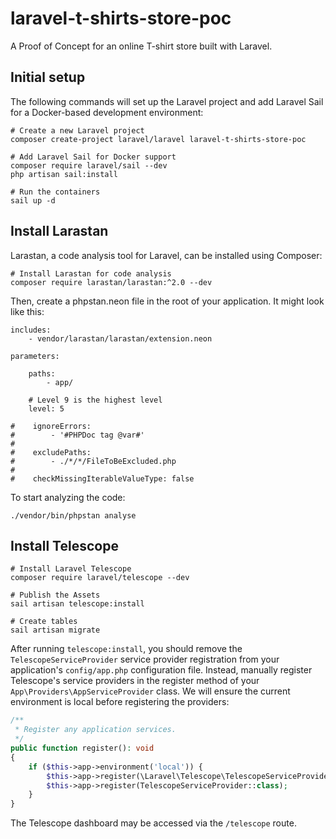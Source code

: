 # laravel-t-shirts-store-poc
A Proof of Concept for an online T-shirt store built with Laravel.

## Initial setup
The following commands will set up the Laravel project and add Laravel Sail for a Docker-based development environment:

```shell
# Create a new Laravel project
composer create-project laravel/laravel laravel-t-shirts-store-poc

# Add Laravel Sail for Docker support
composer require laravel/sail --dev
php artisan sail:install

# Run the containers
sail up -d
```

## Install Larastan
Larastan, a code analysis tool for Laravel, can be installed using Composer:

```shell
# Install Larastan for code analysis
composer require larastan/larastan:^2.0 --dev
```

Then, create a phpstan.neon file in the root of your application. It might look like this:

```neon
includes:
    - vendor/larastan/larastan/extension.neon

parameters:

    paths:
        - app/

    # Level 9 is the highest level
    level: 5

#    ignoreErrors:
#        - '#PHPDoc tag @var#'
#
#    excludePaths:
#        - ./*/*/FileToBeExcluded.php
#
#    checkMissingIterableValueType: false
```

To start analyzing the code:

```shell
./vendor/bin/phpstan analyse
```

## Install Telescope


```shell
# Install Laravel Telescope
composer require laravel/telescope --dev

# Publish the Assets
sail artisan telescope:install
 
# Create tables
sail artisan migrate
```

After running `telescope:install`, you should remove the `TelescopeServiceProvider` service provider registration from your application's `config/app.php` configuration file. Instead, manually register Telescope's service providers in the register method of your `App\Providers\AppServiceProvider` class. We will ensure the current environment is local before registering the providers:

```php
/**
 * Register any application services.
 */
public function register(): void
{
    if ($this->app->environment('local')) {
        $this->app->register(\Laravel\Telescope\TelescopeServiceProvider::class);
        $this->app->register(TelescopeServiceProvider::class);
    }
}
```
The Telescope dashboard may be accessed via the `/telescope` route.
